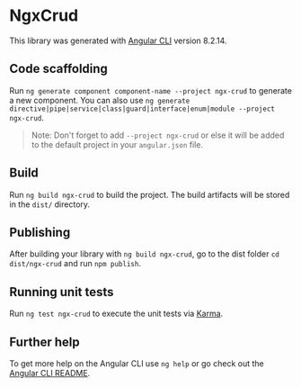 # NgxCrud

This library was generated with [Angular CLI](https://github.com/angular/angular-cli) version 8.2.14.

## Code scaffolding

Run `ng generate component component-name --project ngx-crud` to generate a new component. You can also use `ng generate directive|pipe|service|class|guard|interface|enum|module --project ngx-crud`.
> Note: Don't forget to add `--project ngx-crud` or else it will be added to the default project in your `angular.json` file. 

## Build

Run `ng build ngx-crud` to build the project. The build artifacts will be stored in the `dist/` directory.

## Publishing

After building your library with `ng build ngx-crud`, go to the dist folder `cd dist/ngx-crud` and run `npm publish`.

## Running unit tests

Run `ng test ngx-crud` to execute the unit tests via [Karma](https://karma-runner.github.io).

## Further help

To get more help on the Angular CLI use `ng help` or go check out the [Angular CLI README](https://github.com/angular/angular-cli/blob/master/README.md).
